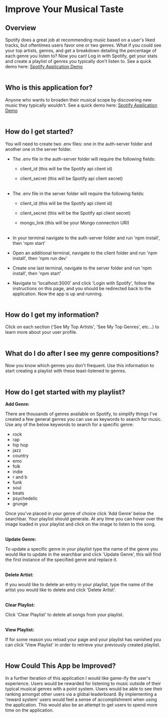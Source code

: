 # Improve Your Musical Taste

## Overview

Spotify does a great job at recommending music based on a user's liked tracks, but oftentimes users favor one or two genres. What if you could see your top artists, genres, and get a breakdown detailing the percentage of each genre you listen to? Now you can! Log in with Spotify, get your stats and create a playlist of genres you typically don't listen to. See a quick demo here: [Spotify Application Demo](https://youtu.be/Gx3xeWWrS24)<br /><br />

## Who is this application for?

Anyone who wants to broaden their musical scope by discovering new music they typically wouldn't. See a quick demo here: [Spotify Application Demo](https://youtu.be/Gx3xeWWrS24)<br /><br />

## How do I get started?

You will need to create two .env files: one in the auth-server folder and another one in the server folder.

- The .env file in the auth-server folder will require the following fields:

  - client_id (this will be the Spotify api client id)

  - client_secret (this will be Spotify api client secret) <br /><br />

- The .env file in the server folder will require the following fields:

  - client_id (this will be the Spotify api client id)

  - client_secret (this will be the Spotify api client secret)

  - mongo_link (this will be your Mongo connection URI)<br /><br />

- In your terminal navigate to the auth-server folder and run 'npm install', then 'npm start'
- Open an additional terminal, navigate to the client folder and run 'npm install', then 'npm run dev'
- Create one last terminal, navigate to the server folder and run 'npm install', then 'npm start'
- Navigate to 'localhost:3000' and click 'Login with Spotify', follow the instructions on this page, and you should be redirected back to the application. Now the app is up and running.<br /><br />

## How do I get my information?

Click on each section ('See My Top Artists', 'See My Top Genres', etc...) to learn more about your user profile.<br /><br />

## What do I do after I see my genre compositions?

Now you know which genres you don't frequent. Use this information to start creating a playlist with these least-listened to genres.<br /><br />

## How do I get started with my playlist?

**Add Genre:**

There are thousands of genres available on Spotify, to simplify things I've created a few general genres you can use as keywords to search for music. Use any of the below keywords to search for a specific genre:

- rock
- rap
- hip hop
- jazz
- country
- emo
- folk
- indie
- r and b
- funk
- soul
- beats
- psychedelic
- grunge

Once you've placed in your genre of choice click 'Add Genre' below the searchbar. Your playlist should generate. At any time you can hover over the image loaded in your playlist and click on the image to listen to the song.<br /><br />

**Update Genre:**

To update a specific genre in your playlist type the name of the genre you would like to update in the searchbar and click 'Update Genre', this will find the first instance of the specified genre and replace it.<br /><br />

**Delete Artist:**

If you would like to delete an entry in your playlist, type the name of the artist you would like to delete and click 'Delete Artist'.<br /><br />

**Clear Playlist:**

Click 'Clear Playlist' to delete all songs from your playlist.<br /><br />

**View Playlist:**

If for some reason you reload your page and your playlist has vanished you can click 'View Playlist' in order to retrieve your previously created playlist.<br /><br />

## How Could This App be Improved?

In a further iteration of this application I would like game-ify the user's experience. Users would be rewarded for listening to music outside of their typical musical genres with a point system. Users would be able to see their ranking amongst other users via a global leaderboard. By implementing a 'reward system' users would feel a sense of accomplishment when using the application. This would also be an attempt to get users to spend more time on the application.
